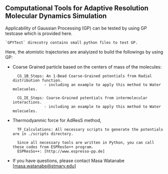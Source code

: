 ## Computational Tools for Adaptive Resolution Molecular Dynamics Simulation 

Applicability of Gaussian Processing (GP) can be tested by using GP testcase which is provided here.

	`GPYTest` direcotry contains small python files to test GP.

Here, the atomistic trajectories are analyized to build the followings by using GP:

- Coarse Grained particle based on the centers of mass of the molecules:

		CG_1B_Steps: An 1-Bead Coarse-Grained potentials from Radial distribution function.
					- including an example to apply this method to Water molecueles.

		CG_IE_Steps: Coarse-Grained potentials from intermolecular interactions.
					- including an example to apply this method to Water molecueles.
					
- Thermodyanmic force for AdResS method, 
		
		TF_Calculations: All necessary scripts to generate the potentials are in ./scripts directory.
		
		Since all necessary tools are written in Python, you can call these codes from ESPResSo++ program.
		ESPResSo++: [http://www.espresso-pp.de]

- If you have questions, please contact Masa Watanabe [masa.watanabe@stmary.edu]

